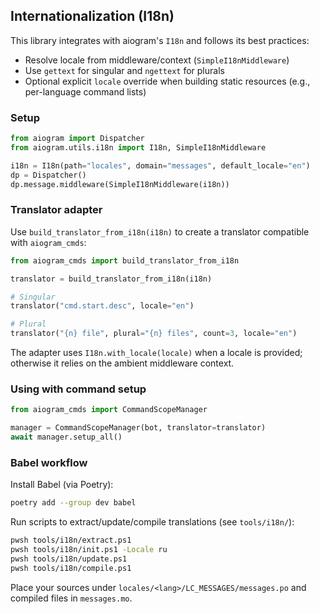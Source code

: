 ## Internationalization (I18n)

This library integrates with aiogram's `I18n` and follows its best practices:

- Resolve locale from middleware/context (`SimpleI18nMiddleware`)
- Use `gettext` for singular and `ngettext` for plurals
- Optional explicit `locale` override when building static resources (e.g., per-language command lists)

### Setup

```python
from aiogram import Dispatcher
from aiogram.utils.i18n import I18n, SimpleI18nMiddleware

i18n = I18n(path="locales", domain="messages", default_locale="en")
dp = Dispatcher()
dp.message.middleware(SimpleI18nMiddleware(i18n))
```

### Translator adapter

Use `build_translator_from_i18n(i18n)` to create a translator compatible with `aiogram_cmds`:

```python
from aiogram_cmds import build_translator_from_i18n

translator = build_translator_from_i18n(i18n)

# Singular
translator("cmd.start.desc", locale="en")

# Plural
translator("{n} file", plural="{n} files", count=3, locale="en")
```

The adapter uses `I18n.with_locale(locale)` when a locale is provided; otherwise it relies on the ambient middleware context.

### Using with command setup

```python
from aiogram_cmds import CommandScopeManager

manager = CommandScopeManager(bot, translator=translator)
await manager.setup_all()
```

### Babel workflow

Install Babel (via Poetry):

```bash
poetry add --group dev babel
```

Run scripts to extract/update/compile translations (see `tools/i18n/`):

```bash
pwsh tools/i18n/extract.ps1
pwsh tools/i18n/init.ps1 -Locale ru
pwsh tools/i18n/update.ps1
pwsh tools/i18n/compile.ps1
```

Place your sources under `locales/<lang>/LC_MESSAGES/messages.po` and compiled files in `messages.mo`.


